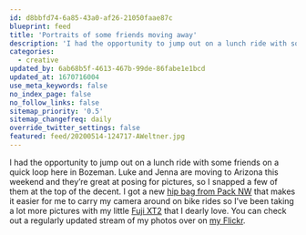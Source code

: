 ```yaml
---
id: d8bbfd74-6a85-43a0-af26-21050faae87c
blueprint: feed
title: 'Portraits of some friends moving away'
description: 'I had the opportunity to jump out on a lunch ride with some friends on a quick loop here in Bozeman.'
categories:
  - creative
updated_by: 6ab68b5f-4613-467b-99de-86fabe1e1bcd
updated_at: 1670716004
use_meta_keywords: false
no_index_page: false
no_follow_links: false
sitemap_priority: '0.5'
sitemap_changefreq: daily
override_twitter_settings: false
featured: feed/20200514-124717-AWeltner.jpg
---
```

I had the opportunity to jump out on a lunch ride with some friends on a quick loop here in Bozeman. Luke and Jenna are moving to Arizona this weekend and they’re great at posing for pictures, so I snapped a few of them at the top of the decent. I got a new [hip bag from Pack NW](http://packnw.com/all-products/ridgeline-roll-top) that makes it easier for me to carry my camera around on bike rides so I’ve been taking a lot more pictures with my little [Fuji XT2](https://fujifilm-x.com/global/products/cameras/x-t2/) that I dearly love. You can check out a regularly updated stream of my photos over on [my Flickr](https://www.flickr.com/photos/aidanweltner/).